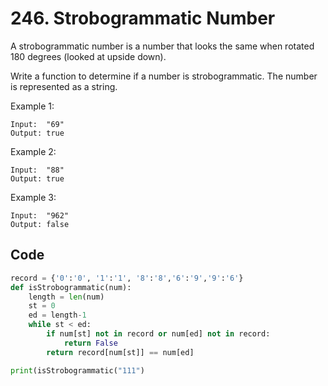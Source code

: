 # 246. Strobogrammatic Number

A strobogrammatic number is a number that looks the same when rotated 180 degrees (looked at upside down).

Write a function to determine if a number is strobogrammatic. The number is represented as a string.

Example 1:

```
Input:  "69"
Output: true
```

Example 2:

```
Input:  "88"
Output: true
```

Example 3:

```
Input:  "962"
Output: false
```



## Code

```python
record = {'0':'0', '1':'1', '8':'8','6':'9','9':'6'}
def isStrobogrammatic(num):
    length = len(num)
    st = 0
    ed = length-1
    while st < ed:
        if num[st] not in record or num[ed] not in record:
            return False
        return record[num[st]] == num[ed]

print(isStrobogrammatic("111")
```


